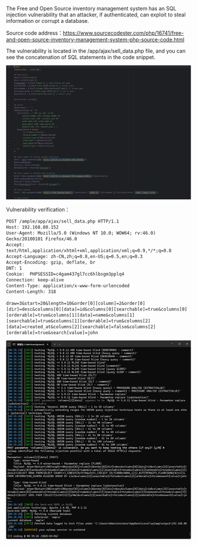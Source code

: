 



The Free and Open Source inventory management system has an SQL injection vulnerability that an attacker, if authenticated, can exploit to steal information or corrupt a database.





Source code address：https://www.sourcecodester.com/php/16741/free-and-open-source-inventory-management-system-php-source-code.html



The vulnerability is located in the /app/ajax/sell_data.php file, and you can see the concatenation of SQL statements in the code snippet.

![image-20250326150404718](images/image-20250326150404718.png)





Vulnerability verification：

```
POST /ample/app/ajax/sell_data.php HTTP/1.1
Host: 192.168.80.152
User-Agent: Mozilla/5.0 (Windows NT 10.0; WOW64; rv:46.0) Gecko/20100101 Firefox/46.0
Accept: text/html,application/xhtml+xml,application/xml;q=0.9,*/*;q=0.8
Accept-Language: zh-CN,zh;q=0.8,en-US;q=0.5,en;q=0.3
Accept-Encoding: gzip, deflate, br
DNT: 1
Cookie:  PHPSESSID=c4gam437gl7cc6hlbsgm3pplq4
Connection: keep-alive
Content-Type: application/x-www-form-urlencoded
Content-Length: 318

draw=3&start=20&length=10&order[0][column]=2&order[0][dir]=desc&columns[0][data]=id&columns[0][searchable]=true&columns[0][orderable]=true&columns[1][data]=name&columns[1][searchable]=true&columns[1][orderable]=true&columns[2][data]=created_at&columns[2][searchable]=false&columns[2][orderable]=true&search[value]=john
```

 ![image-20250326150344067](images/image-20250326150344067.png)



































